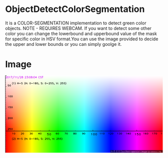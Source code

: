 # ObjectDetectColorSegmentation

It is a COLOR-SEGMENTATION implementation to detect green color objects.
 NOTE - REQUIRES WEBCAM.
 If you want to detect some other color you can change the lowerbound and upperbound value of the mask for specific color in HSV format.You can use the image provided to decide the upper and lower bounds or you can simply goolge it.
 # Image 
 ![](images/BGR2HSV.png)
